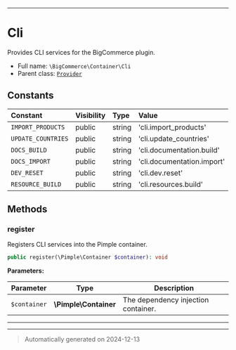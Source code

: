 ***

# Cli

Provides CLI services for the BigCommerce plugin.



* Full name: `\BigCommerce\Container\Cli`
* Parent class: [`Provider`](./classes/BigCommerce/Container/Provider.md)


## Constants

| Constant | Visibility | Type | Value |
|:---------|:-----------|:-----|:------|
|`IMPORT_PRODUCTS`|public|string|&#039;cli.import_products&#039;|
|`UPDATE_COUNTRIES`|public|string|&#039;cli.update_countries&#039;|
|`DOCS_BUILD`|public|string|&#039;cli.documentation.build&#039;|
|`DOCS_IMPORT`|public|string|&#039;cli.documentation.import&#039;|
|`DEV_RESET`|public|string|&#039;cli.dev.reset&#039;|
|`RESOURCE_BUILD`|public|string|&#039;cli.resources.build&#039;|


## Methods


### register

Registers CLI services into the Pimple container.

```php
public register(\Pimple\Container $container): void
```








**Parameters:**

| Parameter | Type | Description |
|-----------|------|-------------|
| `$container` | **\Pimple\Container** | The dependency injection container. |





***


***
> Automatically generated on 2024-12-13
